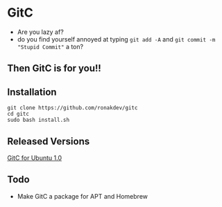 # GitC
* Are you lazy af?
* do you find yourself annoyed at typing ```git add -A``` and ```git commit -m "Stupid Commit"``` a ton?

## Then GitC is for you!!

## Installation

	git clone https://github.com/ronakdev/gitc
	cd gitc
	sudo bash install.sh


## Released Versions
[GitC for Ubuntu 1.0](https://github.com/ronakdev/gitc/releases/tag/1.0)

## Todo
- Make GitC a package for APT and Homebrew
 	